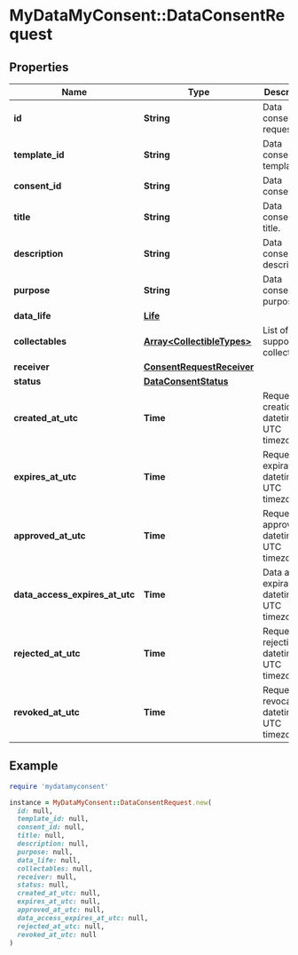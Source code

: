 # MyDataMyConsent::DataConsentRequest

## Properties

| Name | Type | Description | Notes |
| ---- | ---- | ----------- | ----- |
| **id** | **String** | Data consent request id. |  |
| **template_id** | **String** | Data consent template id. | [optional] |
| **consent_id** | **String** | Data consent id. | [optional] |
| **title** | **String** | Data consent title. |  |
| **description** | **String** | Data consent description. |  |
| **purpose** | **String** | Data consent purpose. | [optional] |
| **data_life** | [**Life**](Life.md) |  | [optional] |
| **collectables** | [**Array&lt;CollectibleTypes&gt;**](CollectibleTypes.md) | List of supported collectables. |  |
| **receiver** | [**ConsentRequestReceiver**](ConsentRequestReceiver.md) |  |  |
| **status** | [**DataConsentStatus**](DataConsentStatus.md) |  |  |
| **created_at_utc** | **Time** | Request creation datetime in UTC timezone. |  |
| **expires_at_utc** | **Time** | Request expiration datetime in UTC timezone. |  |
| **approved_at_utc** | **Time** | Request approval datetime in UTC timezone. | [optional] |
| **data_access_expires_at_utc** | **Time** | Data access expiration datetime in UTC timezone. | [optional] |
| **rejected_at_utc** | **Time** | Request rejection datetime in UTC timezone. | [optional] |
| **revoked_at_utc** | **Time** | Request revocation datetime in UTC timezone. | [optional] |

## Example

```ruby
require 'mydatamyconsent'

instance = MyDataMyConsent::DataConsentRequest.new(
  id: null,
  template_id: null,
  consent_id: null,
  title: null,
  description: null,
  purpose: null,
  data_life: null,
  collectables: null,
  receiver: null,
  status: null,
  created_at_utc: null,
  expires_at_utc: null,
  approved_at_utc: null,
  data_access_expires_at_utc: null,
  rejected_at_utc: null,
  revoked_at_utc: null
)
```

